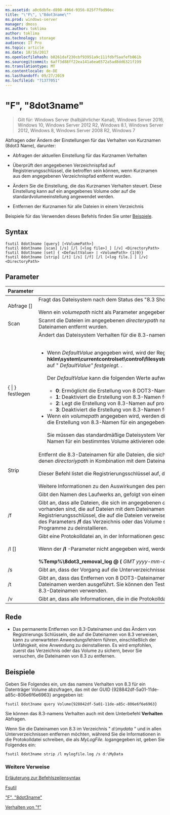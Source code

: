```yaml
---
ms.assetid: a0c6dbfe-d898-496d-9356-825f7fbd90ec
title: "\"F\", \"8dot3name\""
ms.prod: windows-server
manager: dmoss
ms.author: toklima
author: toklima
ms.technology: storage
audience: IT Pro
ms.topic: article
ms.date: 10/16/2017
ms.openlocfilehash: b0261daf230cbf93951a9c111fdbf5aafefb061b
ms.sourcegitcommit: 6aff3d88ff22ea141a6ea6572a5ad8dd6321f199
ms.translationtype: MT
ms.contentlocale: de-DE
ms.lasthandoff: 09/27/2019
ms.locfileid: "71377051"
---
```

# <a name="fsutil-8dot3name"></a>"F", "8dot3name"

>Gilt für: Windows Server (halbjährlicher Kanal), Windows Server 2016, Windows 10, Windows Server 2012 R2, Windows 8.1, Windows Server 2012, Windows 8, Windows Server 2008 R2, Windows 7

Abfragen oder Ändern der Einstellungen für das Verhalten von Kurznamen (8dot3 Name), darunter:

-   Abfragen der aktuellen Einstellung für das Kurznamen Verhalten

-   Überprüft den angegebenen Verzeichnispfad auf Registrierungsschlüssel, die betroffen sein können, wenn Kurznamen aus dem angegebenen Verzeichnispfad entfernt wurden.

-   Ändern Sie die Einstellung, die das Kurznamen Verhalten steuert. Diese Einstellung kann auf ein angegebenes Volume oder auf die standardvolumeeinstellung angewendet werden.

-   Entfernen der Kurznamen für alle Dateien in einem Verzeichnis

Beispiele für das Verwenden dieses Befehls finden Sie unter [Beispiele](#BKMK_examples).

## <a name="syntax"></a>Syntax

```
fsutil 8dot3name [query] [<VolumePath>]
fsutil 8dot3name [scan] [/s] [/l [<log file>] ] [/v] <DirectoryPath>
fsutil 8dot3name [set] { <DefaultValue> | <VolumePath> {1|0}}
fsutil 8dot3name [strip] [/t] [/s] [/f] [/l [<log file.] ] [/v] <DirectoryPath>
```

## <a name="parameters"></a>Parameter

|                 Parameter                 |                                                                                                                                                                                                                                                                                                                                                                                                                                                                                                                                                                                    Beschreibung                                                                                                                                                                                                                                                                                                                                                                                                                                                                                                                                                                                    |
|-------------------------------------------|-----------------------------------------------------------------------------------------------------------------------------------------------------------------------------------------------------------------------------------------------------------------------------------------------------------------------------------------------------------------------------------------------------------------------------------------------------------------------------------------------------------------------------------------------------------------------------------------------------------------------------------------------------------------------------------------------------------------------------------------------------------------------------------------------------------------------------------------------------------------------------------------------------------------------------------------------------------------------------------------------------------------------------------------------------------------------------------------------------------------------------------------------------------------------------------|
|           Abfrage [<VolumePath>]            |                                                                                                                                                                                                                                                                                                                                                                                                                                                                           Fragt das Dateisystem nach dem Status des "8.3 Short Name Creation"-Verhaltens ab.<br /><br />Wenn ein *volumepath* nicht als Parameter angegeben wird, wird die Standardeinstellung "8dot3name Creation Behavior" für alle Volumes angezeigt.                                                                                                                                                                                                                                                                                                                                                                                                                                                                            |
|           Scan <DirectoryPath>            |                                                                                                                                                                                                                                                                                                                                                                                                                                                                                                        Scannt die Dateien im angegebenen *directerypath* nach Registrierungs Schlüsseln, die möglicherweise betroffen sind, wenn 8.3-Kurznamen aus den Dateinamen entfernt wurden.                                                                                                                                                                                                                                                                                                                                                                                                                                                                                                         |
| {<DefaultValue> &#124; <VolumePath>} festlegen | Ändert das Dateisystem Verhalten für die 8.3-namens Erstellung in den folgenden Instanzen:<br /><br /><ul><li>Wenn *DefaultValue* angegeben wird, wird der Registrierungsschlüssel " **hklm\system\currentcontrolset\control\filesystem\ntfsdisable8dot3namecreationntfsdisable8dot3namecreationntfsdisable8dot3namecreation**" auf " *DefaultValue" festgelegt.* .<br /><br />    Der *DefaultValue* kann die folgenden Werte aufweisen:<br /><br /><ul><li>**0**: Ermöglicht die Erstellung von 8 DOT3-Namen für alle Volumes im System.</li><li>**1**: Deaktiviert die Erstellung von 8.3-Namen für alle Volumes auf dem System.</li><li>**2**: Legt die Erstellung von 8.3-Namen auf pro Volume fest.</li><li>**3**: Deaktiviert die Erstellung von 8.3-Namen für alle Volumes außer dem System Volume.</li></ul></li><li>Wenn ein *volumepath* angegeben wird, werden die angegebenen Volumes auf dem datenträgerflag 8dot3name-Eigenschaften so festgelegt, dass die Erstellung von 8.3-Namen für ein angegebenes**Volume (** **0**) aktiviert wird.<br /><br />    Sie müssen das standardmäßige Dateisystem Verhalten für die Erstellung von 8.3-Namen auf den Wert **2** festlegen, bevor Sie die Erstellung von 8.3-Namen für ein bestimmtes Volume aktivieren oder deaktivieren können.</li></ul> |
|           Strip <DirectoryPath>           |                                                                                                                                                                                                                                                                                                                  Entfernt die 8.3-Dateinamen für alle Dateien, die sich im angegebenen *Directoren Pfad*befinden. Der Dateiname 8.3 wird für keine Dateien entfernt, in denen *directoriypath* in Kombination mit dem Dateinamen mehr als 260 Zeichen enthält.<br /><br />Dieser Befehl listet die Registrierungsschlüssel auf, die auf die Dateien verweisen, die 8.3-Dateinamen dauerhaft entfernt haben, jedoch nicht.<br /><br />Weitere Informationen zu den Auswirkungen des permanenten Entfernens von 8 DOT3-Dateinamen aus Dateien finden Sie unter " [Hinweise](Fsutil-8dot3name.md#BKMK_remarks)".                                                                                                                                                                                                                                                                                                                  |
|               <VolumePath>                |                                                                                                                                                                                                                                                                                                                                                                                                                                                                                                                                       Gibt den Namen des Laufwerks an, gefolgt von einem Doppelpunkt oder der GUID im Format **Volume {** <em>GUID</em> **}** .                                                                                                                                                                                                                                                                                                                                                                                                                                                                                                                                       |
|                    /f                     |                                                                                                                                                                                                                                                                                                   Gibt an, dass alle Dateien, die sich im angegebenen *directerypath* befinden, die 8.3-Dateinamen entfernt haben, auch wenn Registrierungsschlüssel vorhanden sind, die auf Dateien mit dem Dateinamen 8.3 verweisen. In diesem Fall entfernt der Vorgang die 8.3-Dateinamen, ändert jedoch keine Registrierungsschlüssel, die auf die Dateien verweisen, die die 8.3-Dateinamen verwenden. **Warnung:** Es wird empfohlen, dass Sie vor der Verwendung des Parameters **/f** das Verzeichnis oder das Volume sichern, da dies zu unerwarteten Anwendungsfehlern führen kann, einschließlich der Unfähigkeit, Programme zu deinstallieren.                                                                                                                                                                                                                                                                                                    |
|              /l [<log file>]              |                                                                                                                                                                                                                                                                                                                                                                                                                                                                  Gibt eine Protokolldatei an, in der Informationen geschrieben werden.<br /><br />Wenn der **/l** -Parameter nicht angegeben wird, werden alle Informationen in die Standardprotokoll Datei geschrieben:<br /><br />**%Temp%\8dot3_removal_log @ (** <em>GMT yyyy-mm-dd hh-mm-SS</em> **). log**                                                                                                                                                                                                                                                                                                                                                                                                                                                                   |
|                    /s                     |                                                                                                                                                                                                                                                                                                                                                                                                                                                                                                                                      Gibt an, dass der Vorgang auf die Unterverzeichnisse des angegebenen *directoryPath*angewendet werden soll.                                                                                                                                                                                                                                                                                                                                                                                                                                                                                                                                       |
|                    /t                     |                                                                                                                                                                                                                                                                                                                                                                                                                                                          Gibt an, dass das Entfernen von 8 DOT3-Dateinamen im Testmodus ausgeführt werden soll. Alle Vorgänge außer dem tatsächlichen Entfernen der 8.3-Dateinamen werden ausgeführt. Sie können den Testmodus verwenden, um zu ermitteln, welche Registrierungsschlüssel auf Dateien verweisen, die die 8.3-Dateinamen verwenden.                                                                                                                                                                                                                                                                                                                                                                                                                                                           |
|                    /v                     |                                                                                                                                                                                                                                                                                                                                                                                                                                                                                                                                       Gibt an, dass alle Informationen, die in die Protokolldatei geschrieben werden, auch in der Befehlszeile angezeigt werden.                                                                                                                                                                                                                                                                                                                                                                                                                                                                                                                                       |

## <a name="BKMK_remarks"></a>Rede

-   Das permanente Entfernen von 8.3-Dateinamen und das Ändern von Registrierungs Schlüsseln, die auf die Dateinamen von 8.3 verweisen, kann zu unerwarteten Anwendungsfehlern führen, einschließlich der Unfähigkeit, eine Anwendung zu deinstallieren. Es wird empfohlen, zuerst das Verzeichnis oder das Volume zu sichern, bevor Sie versuchen, die Dateinamen von 8.3 zu entfernen.

## <a name="BKMK_examples"></a>Beispiele
Geben Sie Folgendes ein, um das namens Verhalten von 8.3 für ein Datenträger Volume abzufragen, das mit der GUID {928842df-5a01-11de-a85c-806e6f6e6963} angegeben ist:

```
fsutil 8dot3name query Volume{928842df-5a01-11de-a85c-806e6f6e6963}
```

Sie können das 8.3-namens Verhalten auch mit dem Unterbefehl **Verhalten** Abfragen.

Wenn Sie die Dateinamen von 8.3 im Verzeichnis " *d:\mydata* " und in allen Unterverzeichnissen entfernen möchten, während Sie die Informationen in die Protokolldatei schreiben, die als *MyLogFile. log*angegeben ist, geben Sie Folgendes ein:

```
fsutil 8dot3name strip /l mylogfile.log /s d:\MyData
```

### <a name="additional-references"></a>Weitere Verweise
[Erläuterung zur Befehlszeilensyntax](Command-Line-Syntax-Key.md)

[Fsutil](Fsutil.md)

["F", "8dot3name"](Fsutil-8dot3name.md)

[Verhalten von "f"](Fsutil-behavior.md)


